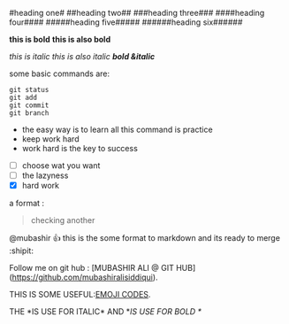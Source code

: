 #heading one#
##heading two##
###heading three###
####heading four####
#####heading five#####
######heading six######

**this is bold**
__this is also bold__

*this is italic*
_this is also italic_
***bold &italic***

some basic commands are:
```
git status 
git add 
git commit
git branch
```


- the easy way is to learn all this command is practice
- keep work hard
- work hard is the key to success

- [ ] choose wat you want 
- [ ] the lazyness 
- [x] hard work

a format :
> checking another 

@mubashir :+1: this is the some format to markdown and  its ready to merge :shipit:

Follow me on git hub : [MUBASHIR ALI @ GIT HUB] (https://github.com/mubashiralisiddiqui).

THIS  IS SOME USEFUL:[EMOJI CODES](http://www.emoji-cheat-sheet.com/). 

THE \*IS USE FOR ITALIC\* AND \**IS USE FOR BOLD \** 

